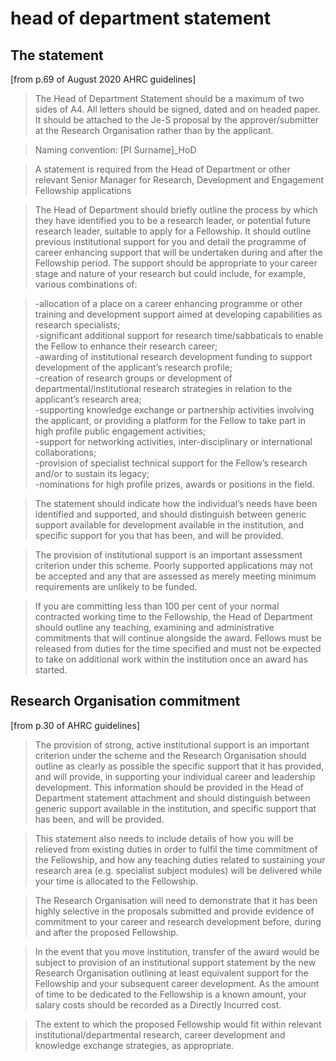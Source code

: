 # head of department statement

## The statement

[from p.69 of August 2020 AHRC guidelines]

>The Head of Department Statement should be a maximum of two sides of A4. All letters should be signed, dated and on headed paper. It should be attached to the Je-S proposal by the approver/submitter at the Research Organisation rather than by the applicant.

>Naming convention: [PI Surname]_HoD

>A statement is required from the Head of Department or other relevant Senior Manager for Research, Development and Engagement Fellowship applications 

>The Head of Department should briefly outline the process by which they have identified you to be a research leader, or potential future research leader, suitable to apply for a Fellowship. It should outline previous institutional support for you and detail the programme of career enhancing support that will be undertaken during and after the Fellowship period. The support should be appropriate to your career stage and nature of your research but could include, for example, various combinations of:

>-allocation of a place on a career enhancing programme or other training and development support aimed at developing capabilities as research specialists;  
>-significant additional support for research time/sabbaticals to enable the Fellow to enhance their research career;  
>-awarding of institutional research development funding to support development of the applicant’s research profile;  
>-creation of research groups or development of departmental/institutional research strategies in relation to the applicant’s research area;  
>-supporting knowledge exchange or partnership activities involving the applicant, or providing a platform for the Fellow to take part in high profile public engagement activities;  
>-support for networking activities, inter-disciplinary or international collaborations;  
>-provision of specialist technical support for the Fellow’s research and/or to sustain its legacy;  
>-nominations for high profile prizes, awards or positions in the field.  

>The statement should indicate how the individual’s needs have been identified and supported, and should distinguish between generic support available for development available in the institution, and specific support for you that has been, and will be provided.

>The provision of institutional support is an important assessment criterion under this scheme. Poorly supported applications may not be accepted and any that are assessed as merely meeting minimum requirements are unlikely to be funded.

>If you are committing less than 100 per cent of your normal contracted working time to the Fellowship, the Head of Department should outline any teaching, examining and administrative commitments that will continue alongside the award. Fellows must be released from duties for the time specified and must not be expected to take on additional work within the institution once an award has started.

## Research Organisation commitment

[from p.30 of AHRC guidelines]

>The provision of strong, active institutional support is an important criterion under the scheme and the Research Organisation should outline as clearly as possible the specific support that it has provided, and will provide, in supporting your individual career and leadership development. This information should be provided in the Head of Department statement attachment and should distinguish between generic support available in the institution, and specific support that has been, and will be provided.

>This statement also needs to include details of how you will be relieved from existing duties in order to fulfil the time commitment of the Fellowship, and how any teaching duties related to sustaining your research area (e.g. specialist subject modules) will be delivered while your time is allocated to the Fellowship.

>The Research Organisation will need to demonstrate that it has been highly selective in the proposals submitted and provide evidence of commitment to your career and research development before, during and after the proposed Fellowship.

>In the event that you move institution, transfer of the award would be subject to provision of an institutional support statement by the new Research Organisation outlining at least equivalent support for the Fellowship and your subsequent career development. As the amount of time to be dedicated to the Fellowship is a known amount, your salary costs should be recorded as a Directly Incurred cost.

>The extent to which the proposed Fellowship would fit within relevant institutional/departmental research, career development and knowledge exchange strategies, as appropriate.

